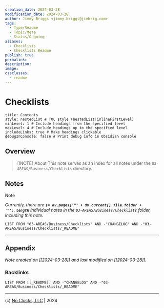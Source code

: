 ```yaml
---
creation_date: 2024-03-28
modification_date: 2024-03-28
author: Jimmy Briggs <jimmy.briggs@jimbrig.com>
tags:
  - Type/Readme
  - Topic/Meta
  - Status/Ongoing
aliases:
  - Checklists
  - Checklists Readme
publish: true
permalink:
description:
image:
cssclasses:
  - readme
---
```



# Checklists

```table-of-contents
title: Contents 
style: nestedList # TOC style (nestedList|inlineFirstLevel)
minLevel: 1 # Include headings from the specified level
maxLevel: 4 # Include headings up to the specified level
includeLinks: true # Make headings clickable
debugInConsole: false # Print debug info in Obsidian console
```

## Overview

> [!NOTE] About
> This note serves as an index for all notes under the `03-AREAS/Business/Checklists` directory.

## Notes

> [!NOTE]
> *Currently, there are **`$= dv.pages('"' + dv.current().file.folder + '"').length`**  individual notes in the `03-AREAS/Business/Checklists` folder, including this note.*

```dataview
LIST FROM "03-AREAS/Business/Checklists" AND -"CHANGELOG" AND -"03-AREAS/Business/Checklists/_README"
```

***

## Appendix

*Note created on [[2024-03-28]] and last modified on [[2024-03-28]].*

### Backlinks

```dataview
LIST FROM [[_README]] AND -"CHANGELOG" AND -"03-AREAS/Business/Checklists/_README"
```

***

(c) [No Clocks, LLC](https://github.com/noclocks) | 2024
